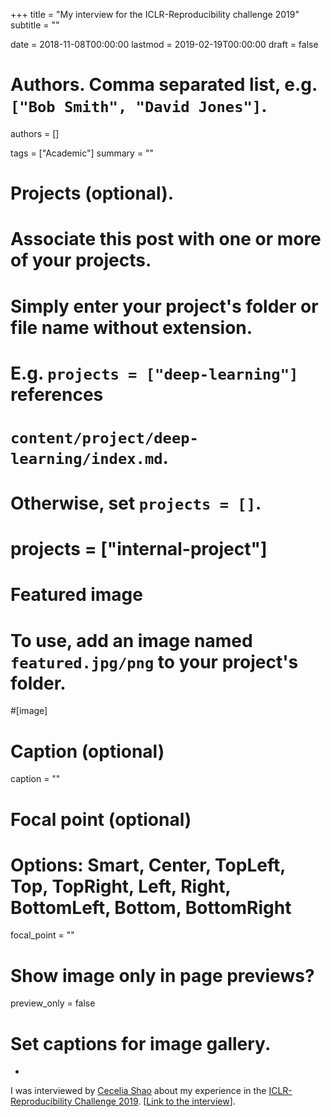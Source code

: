+++
title = "My interview for the ICLR-Reproducibility challenge 2019"
subtitle = ""

date = 2018-11-08T00:00:00
lastmod = 2019-02-19T00:00:00
draft = false

# Authors. Comma separated list, e.g. `["Bob Smith", "David Jones"]`.
authors = []

tags = ["Academic"]
summary = ""

# Projects (optional).
#   Associate this post with one or more of your projects.
#   Simply enter your project's folder or file name without extension.
#   E.g. `projects = ["deep-learning"]` references 
#   `content/project/deep-learning/index.md`.
#   Otherwise, set `projects = []`.
# projects = ["internal-project"]

# Featured image
# To use, add an image named `featured.jpg/png` to your project's folder. 
#[image]
  # Caption (optional)
  caption = ""

  # Focal point (optional)
  # Options: Smart, Center, TopLeft, Top, TopRight, Left, Right, BottomLeft, Bottom, BottomRight
  focal_point = ""

  # Show image only in page previews?
  preview_only = false

# Set captions for image gallery.

+
I was interviewed by <a href = "https://medium.com/@ceceliashao">Cecelia Shao</a> about my experience in the <a href = "https://reproducibility-challenge.github.io/iclr_2019/">ICLR-Reproducibility Challenge 2019</a>. [<a href = "https://medium.com/@ceceliashao/iclr-reproducibility-interview-4-aniket-didolkar-6ba2f0868e1f">Link to the interview</a>].

